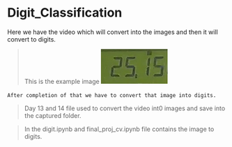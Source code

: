 # Digit_Classification

Here we have the video which will convert into the images and then it will convert to digits.
> This is the example image 
![](https://github.com/tincharlie/Digit_Classification/blob/main/newframe9.5_sec.jpg)

`After completion of that we have to convert that image into digits.`


> Day 13 and 14 file used to convert the video int0 images and save into the captured folder.<br>

> In the digit.ipynb and final_proj_cv.ipynb file contains the image to digits.
